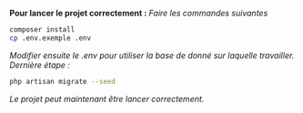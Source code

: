 **Pour lancer le projet correctement :**
*Faire les commandes suivantes*
```bash
composer install
cp .env.exemple .env
```

*Modifier ensuite le .env pour utiliser la base de donné sur laquelle travailler.*
*Dernière étape :*
```bash
php artisan migrate --seed
```

*Le projet peut maintenant être lancer correctement.*